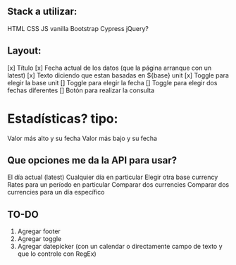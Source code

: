 ## Stack a utilizar:
HTML
CSS
JS vanilla
Bootstrap
Cypress
jQuery?

## Layout:
[x] Título
[x] Fecha actual de los datos (que la página arranque con un latest)
[x] Texto diciendo que estan basadas en ${base} unit
[x] Toggle para elegir la base unit
[] Toggle para elegir la fecha
[] Toggle para elegir dos fechas diferentes
[] Botón para realizar la consulta

# Estadísticas? tipo:
Valor más alto y su fecha
Valor más bajo y su fecha

## Que opciones me da la API para usar?
El día actual (latest)
Cualquier día en particular
Elegir otra base currency
Rates para un período en particular
Comparar dos currencies
Comparar dos currencies para un día específico


## TO-DO
1. Agregar footer
2. Agregar toggle
3. Agregar datepicker (con un calendar o directamente campo de texto y que lo controle con RegEx)